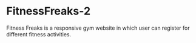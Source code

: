 # FitnessFreaks-2
Fitness Freaks is a responsive gym website in which user can register for different fitness activities.
